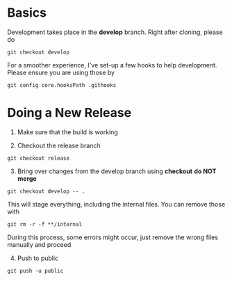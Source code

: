 Basics
======

Development takes place in the **develop** branch. Right after cloning, please do
```
git checkout develop
```

For a smoother experience, I've set-up a few hooks to help development. Please ensure you are using those by

```
git config core.hooksPath .githooks
```


Doing a New Release
====================


1. Make sure that the build is working

2. Checkout the release branch
``` 
git checkout release
```

3. Bring over changes from the develop branch using **checkout** **do NOT merge**
```
git checkout develop -- .
```
 This will stage everything, including the internal files. You can remove those with
```
git rm -r -f **/internal
```
  During this process, some errors might occur, just remove the wrong files manually and proceed

4. Push to public
```
git push -u public
```
